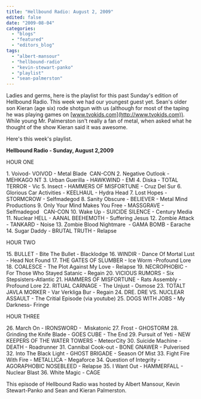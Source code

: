 ```yaml
---
title: "Hellbound Radio: August 2, 2009"
edited: false
date: "2009-08-04"
categories:
  - "blogs"
  - "featured"
  - "editors_blog"
tags:
  - "albert-mansour"
  - "hellbound-radio"
  - "kevin-stewart-panko"
  - "playlist"
  - "sean-palmerston"
---
```


Ladies and germs, here is the playlist for this past Sunday's edition of Hellbound Radio. This week we had our youngest guest yet. Sean's older son Kieran (age six) rode shotgun with us (although for most of the taping he was playing games on [www.tvokids.com](http://www.tvokids.com)). While young Mr. Palmerston isn't really a fan of metal, when asked what he thought of the show Kieran said it was awesome.

Here's this week's playlist.

**Hellbound Radio - Sunday, August 2,2009**

HOUR ONE

1\. Voivod- VOIVOD - Metal Blade  CAN-CON 2. Negative Outlook - MEHKAGO NT 3. Urban Guerilla - HAWKWIND - EMI 4. Diska - TOTAL TERROR - Vic 5. Insect - HAMMERS OF MISFORTUNE - Cruz Del Sur 6. Glorious Car Activities - KEELHAUL - Hydra Head 7. Lost Hopes - STORMCROW - Selfmadegod 8. Sanity Obscure - BELIEVER - Metal Mind Productions 9. Only Your Mind Makes You Free - MASSGRAVE - Selfmadegod   CAN-CON 10. Wake Up - SUICIDE SILENCE - Century Media 11. Nuclear HELL - AANAL BEEHEMOTH - Suffering Jesus 12. Zombie Attack - TANKARD - Noise 13. Zombie Blood Nightmare  - GAMA BOMB - Earache 14. Sugar Daddy - BRUTAL TRUTH - Relapse

HOUR TWO

15\. BULLET - Bite The Bullet - Blacklodge 16. WINDIR - Dance Of Mortal Lust - Head Not Found 17. THE GATES OF SLUMBER - Ice Worm -Profound Lore 18. COALESCE - The Plot Against My Love - Relapse 19. NECROPHOBIC - For Those Who Stayed Satanic - Regain 20. VICIOUS RUMORS - Six Stepsisters-Atlantic 21. HAMMERS OF MISFORTUNE - Rats Assembly - Profound Lore 22. RITUAL CARNAGE - The Unjust - Osmose 23. TOTALT JAVLA MORKER - Var Verkliga Bur - Regain 24. DRE. DRE VS. NUCLEAR ASSAULT - The Critial Episode (via youtube) 25. DOGS WITH JOBS - My Darkness- Fringe

HOUR THREE

26\. March On - IRONSWORD -  Miskatonic 27. Frost - GHOSTORM 28. Grinding the Knife Blade - GOES CUBE - The End 29. Pursuit of Yeti - NEW KEEPERS OF THE WATER TOWERS - MeteorCity 30. Suicide Machine - DEATH - Roadrunner 31. Cannibal Cook-out - BONE GNAWER - Pulverised 32. Into The Black Light - GHOST BRIGADE - Season Of Mist 33. Fight Fire With Fire - METALLICA - Megaforce 34. Question of Integrity - AGORAPHOBIC NOSEBLEED - Relapse 35. I Want Out - HAMMERFALL - Nuclear Blast 36. White Magic - CAGE

This episode of Hellbound Radio was hosted by Albert Mansour, Kevin Stewart-Panko and Sean and Kieran Palmerston.
